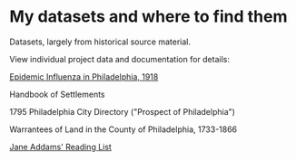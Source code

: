 # My datasets and where to find them
Datasets, largely from historical source material. 

View individual project data and documentation for details:

[Epidemic Influenza in Philadelphia, 1918](https://github.com/cynthiaheider/projects/tree/master/influenza1918)

Handbook of Settlements

1795 Philadelphia City Directory ("Prospect of Philadelphia")

Warrantees of Land in the County of Philadelphia, 1733-1866

[Jane Addams' Reading List](https://github.com/cynthiaheider/projects/tree/master/janeaddamsreadinglist)
